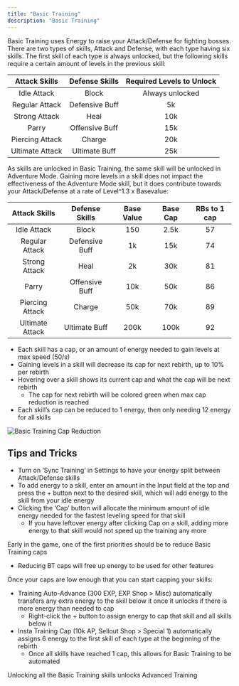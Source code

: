 ```yaml
---
title: "Basic Training"
description: "Basic Training"
---
```


Basic Training uses Energy to raise your Attack/Defense for fighting bosses. There are two types of skills, Attack and Defense, with each type having six skills. The first skill of each type is always unlocked, but the following skills require a certain amount of levels in the previous skill:

| Attack Skills   | Defense Skills | Required Levels to Unlock |
| :-------------: | :------------: | :-----------------------: |
| Idle Attack     | Block          | Always unlocked           |
| Regular Attack  | Defensive Buff | 5k                        |
| Strong Attack   | Heal           | 10k                       |
| Parry           | Offensive Buff | 15k                       |
| Piercing Attack | Charge         | 20k                       |
| Ultimate Attack | Ultimate Buff  | 25k                       |

As skills are unlocked in Basic Training, the same skill will be unlocked in Adventure Mode. Gaining more levels in a skill does not impact the effectiveness of the Adventure Mode skill, but it does contribute towards your Attack/Defense at a rate of Level^1.3 x Basevalue:

| Attack Skills   | Defense Skills | Base Value | Base Cap | RBs to 1 cap |
| :-------------: | :------------: | :--------: | :------: | :----------: |
| Idle Attack     | Block          | 150        | 2.5k     | 57           |
| Regular Attack  | Defensive Buff | 1k         | 15k      | 74           |
| Strong Attack   | Heal           | 2k         | 30k      | 81           |
| Parry           | Offensive Buff | 10k        | 50k      | 86           |
| Piercing Attack | Charge         | 50k        | 70k      | 89           |
| Ultimate Attack | Ultimate Buff  | 200k       | 100k     | 92           |

- Each skill has a cap, or an amount of energy needed to gain levels at max speed (50/s)
- Gaining levels in a skill will decrease its cap for next rebirth, up to 10% per rebirth
- Hovering over a skill shows its current cap and what the cap will be next rebirth
    - The cap for next rebirth will be colored green when max cap reduction is reached
- Each skill’s cap can be reduced to 1 energy, then only needing 12 energy for all skills

![Basic Training Cap Reduction](/ngu-guide/btcap.png)

## Tips and Tricks

- Turn on ‘Sync Training’ in Settings to have your energy split between Attack/Defense skills
- To add energy to a skill, enter an amount in the Input field at the top and press the + button next to the desired skill, which will add energy to the skill from your idle energy
- Clicking the ‘Cap’ button will allocate the minimum amount of idle energy needed for the fastest leveling speed for that skill
    - If you have leftover energy after clicking Cap on a skill, adding more energy to that skill would not speed up the training any more

Early in the game, one of the first priorities should be to reduce Basic Training caps
- Reducing BT caps will free up energy to be used for other features

Once your caps are low enough that you can start capping your skills:
- Training Auto-Advance (300 EXP, EXP Shop > Misc) automatically transfers any extra energy to the skill below it once it unlocks if there is more energy than needed to cap
    - Right-click the + button to assign energy to cap that skill and all skills below it
- Insta Training Cap (10k AP, Sellout Shop > Special 1) automatically assigns 6 energy to the first skill of each type at the beginning of the rebirth
    - Once all skills have reached 1 cap, this allows for Basic Training to be automated

Unlocking all the Basic Training skills unlocks Advanced Training